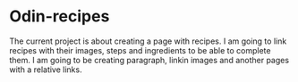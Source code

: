 # Odin-recipes
The current project is about creating a page with recipes. 
I am going to link recipes with their images, steps and ingredients to be able to complete them. 
I am going to be creating paragraph, linkin images and another pages with a relative links. 
